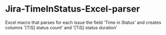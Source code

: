 # Jira-TimeInStatus-Excel-parser
Excel macro that parses for each issue the field 'Time in Status' and creates columns '[TiS] status count' and '[TiS] status duration'
